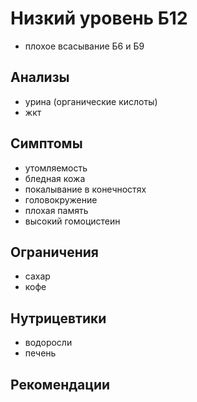 # Низкий уровень Б12
- плохое всасывание Б6 и Б9
## Анализы
- урина (органические кислоты)
- жкт
## Симптомы
- утомляемость
- бледная кожа
- покалывание в конечностях
- головокружение
- плохая память
- высокий гомоцистеин
## Ограничения
- сахар
- кофе
## Нутрицевтики
- водоросли
- печень
## Рекомендации
